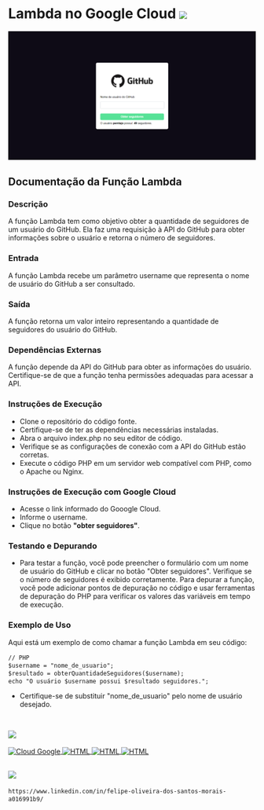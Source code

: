 <h1> <b>Lambda no Google Cloud</b> <img align="center" width="40px" src="https://cdn-icons-png.flaticon.com/128/8575/8575900.png"></h1>

<img src="./img/Interface.png">

<br>

## **Documentação da Função Lambda**
### **Descrição**
A função Lambda tem como objetivo obter a quantidade de seguidores de um usuário do GitHub. Ela faz uma requisição à API do GitHub para obter informações sobre o usuário e retorna o número de seguidores.

### **Entrada**
A função Lambda recebe um parâmetro username que representa o nome de usuário do GitHub a ser consultado.

### **Saída**
A função retorna um valor inteiro representando a quantidade de seguidores do usuário do GitHub.

### **Dependências Externas**
A função depende da API do GitHub para obter as informações do usuário. Certifique-se de que a função tenha permissões adequadas para acessar a API.

### **Instruções de Execução**
- Clone o repositório do código fonte.
- Certifique-se de ter as dependências necessárias instaladas.
- Abra o arquivo index.php no seu editor de código.
- Verifique se as configurações de conexão com a API do GitHub estão corretas.
- Execute o código PHP em um servidor web compatível com PHP, como o Apache ou Nginx.

### **Instruções de Execução com Google Cloud**
- Acesse o link informado do Gooogle Cloud.
- Informe o username.
- Clique no botão **"obter seguidores"**.

### **Testando e Depurando**
- Para testar a função, você pode preencher o formulário com um nome de usuário do GitHub e clicar no botão "Obter seguidores". Verifique se o número de seguidores é exibido corretamente.
Para depurar a função, você pode adicionar pontos de depuração no código e usar ferramentas de depuração do PHP para verificar os valores das variáveis em tempo de execução.

### **Exemplo de Uso**
Aqui está um exemplo de como chamar a função Lambda em seu código:

```
// PHP
$username = "nome_de_usuario";
$resultado = obterQuantidadeSeguidores($username);
echo "O usuário $username possui $resultado seguidores.";
```

- Certifique-se de substituir "nome_de_usuario" pelo nome de usuário desejado.

<br>

![](https://img.shields.io/badge/-ferramentas%20utilizadas-orange?style=for-the-badge)

<div>
    <a href="https://cloud.google.com/">
        <img align="center" alt="Cloud Google" height="35" width="45" src="https://static-00.iconduck.com/assets.00/google-cloud-icon-512x412-8rnz6wkz.png">
    </a>
    <a href="https://www.php.net/">
        <img align="center" alt="HTML" height="40" width="50" src="https://cdn-icons-png.flaticon.com/128/5968/5968332.png">
    </a>
    <a  href="https://developer.mozilla.org/pt-BR/docs/Web/HTML">
        <img align="center" alt="HTML" height="35" width="45" src="https://cdn-icons-png.flaticon.com/128/1051/1051277.png">
    </a>
    <a  href="https://developer.mozilla.org/pt-BR/docs/Web/CSS">
        <img align="center" alt="HTML" height="35" width="45" src="https://cdn-icons-png.flaticon.com/128/732/732190.png">
    </a>
</div>

<br>

![](https://img.shields.io/badge/-Dúvidas-informational?style=for-the-badge)
```
https://www.linkedin.com/in/felipe-oliveira-dos-santos-morais-a016991b9/
```
